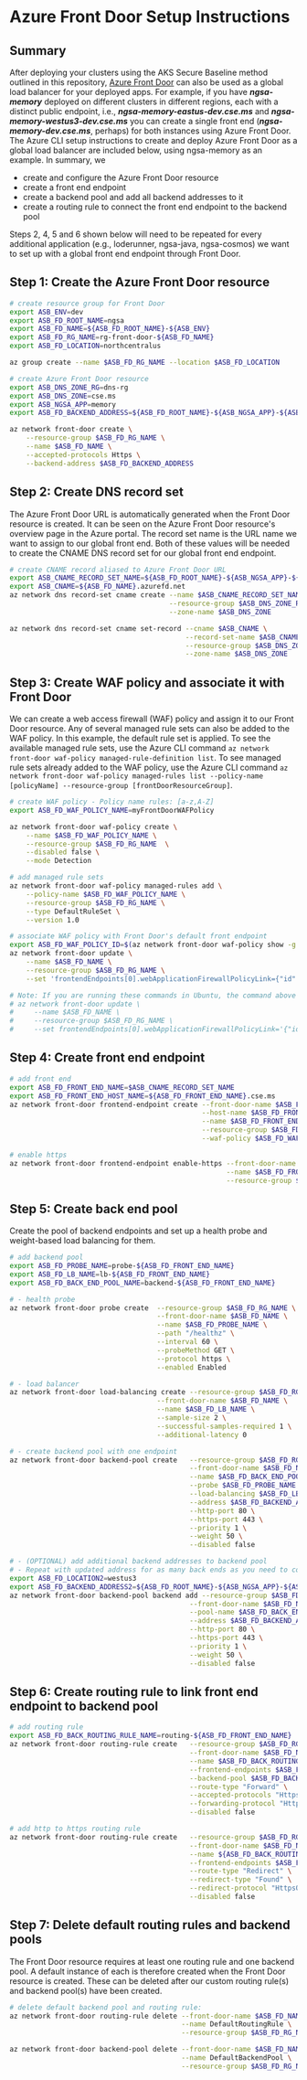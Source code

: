 # Azure Front Door Setup Instructions

## Summary

After deploying your clusters using the AKS Secure Baseline method outlined in this repository, [Azure Front Door](https://azure.microsoft.com/en-us/products/frontdoor/#documentation) can also be used as a global load balancer for your deployed apps. For example, if you have ***ngsa-memory*** deployed on different clusters in different regions, each with a distinct public endpoint, i.e., ***ngsa-memory-eastus-dev.cse.ms*** and ***ngsa-memory-westus3-dev.cse.ms*** you can create a single front end (***ngsa-memory-dev.cse.ms***, perhaps) for both instances using Azure Front Door. The Azure CLI setup instructions to create and deploy Azure Front Door as a global load balancer are included below, using ngsa-memory as an example. In summary, we

- create and configure the Azure Front Door resource
- create a front end endpoint
- create a backend pool and add all backend addresses to it
- create a routing rule to connect the front end endpoint to the backend pool

Steps 2, 4, 5 and 6 shown below will need to be repeated for every additional application (e.g., loderunner, ngsa-java, ngsa-cosmos) we want to set up with a global front end endpoint through Front Door.

## Step 1: Create the Azure Front Door resource

```bash
# create resource group for Front Door
export ASB_ENV=dev
export ASB_FD_ROOT_NAME=ngsa
export ASB_FD_NAME=${ASB_FD_ROOT_NAME}-${ASB_ENV}
export ASB_FD_RG_NAME=rg-front-door-${ASB_FD_NAME}
export ASB_FD_LOCATION=northcentralus

az group create --name $ASB_FD_RG_NAME --location $ASB_FD_LOCATION

# create Azure Front Door resource
export ASB_DNS_ZONE_RG=dns-rg
export ASB_DNS_ZONE=cse.ms
export ASB_NGSA_APP=memory
export ASB_FD_BACKEND_ADDRESS=${ASB_FD_ROOT_NAME}-${ASB_NGSA_APP}-${ASB_FD_LOCATION}-${ASB_ENV}.${ASB_DNS_ZONE}

az network front-door create \
    --resource-group $ASB_FD_RG_NAME \
    --name $ASB_FD_NAME \
    --accepted-protocols Https \
    --backend-address $ASB_FD_BACKEND_ADDRESS
```

## Step 2: Create DNS record set

The Azure Front Door URL is automatically generated when the Front Door resource is created. It can be seen on the Azure Front Door resource's overview page in the Azure portal. The record set name is the URL name we want to assign to our global front end. Both of these values will be needed to create the CNAME DNS record set for our global front end endpoint.

```bash
# create CNAME record aliased to Azure Front Door URL
export ASB_CNAME_RECORD_SET_NAME=${ASB_FD_ROOT_NAME}-${ASB_NGSA_APP}-${ASB_ENV}
export ASB_CNAME=${ASB_FD_NAME}.azurefd.net
az network dns record-set cname create --name $ASB_CNAME_RECORD_SET_NAME \
                                       --resource-group $ASB_DNS_ZONE_RG \
                                       --zone-name $ASB_DNS_ZONE

az network dns record-set cname set-record --cname $ASB_CNAME \
                                           --record-set-name $ASB_CNAME_RECORD_SET_NAME \
                                           --resource-group $ASB_DNS_ZONE_RG \
                                           --zone-name $ASB_DNS_ZONE
```

## Step 3: Create WAF policy and associate it with Front Door

We can create a web access firewall (WAF) policy and assign it to our Front Door resource. Any of several managed rule sets can also be added to the WAF policy. In this example, the default rule set is applied. To see the available managed rule sets, use the Azure CLI command `az network front-door waf-policy managed-rule-definition list`. To see managed rule sets already added to the WAF policy, use the Azure CLI command `az network front-door waf-policy managed-rules list --policy-name [policyName] --resource-group [frontDoorResourceGroup]`.

```bash
# create WAF policy - Policy name rules: [a-z,A-Z]
export ASB_FD_WAF_POLICY_NAME=myFrontDoorWAFPolicy

az network front-door waf-policy create \
    --name $ASB_FD_WAF_POLICY_NAME \
    --resource-group $ASB_FD_RG_NAME  \
    --disabled false \
    --mode Detection

# add managed rule sets
az network front-door waf-policy managed-rules add \
    --policy-name $ASB_FD_WAF_POLICY_NAME \
    --resource-group $ASB_FD_RG_NAME \
    --type DefaultRuleSet \
    --version 1.0

# associate WAF policy with Front Door's default front endpoint
export ASB_FD_WAF_POLICY_ID=$(az network front-door waf-policy show -g $ASB_FD_RG_NAME --name $ASB_FD_WAF_POLICY_NAME --query id -o tsv)
az network front-door update \
    --name $ASB_FD_NAME \
    --resource-group $ASB_FD_RG_NAME \
    --set 'frontendEndpoints[0].webApplicationFirewallPolicyLink={"id":"'${ASB_FD_WAF_POLICY_ID}'"}'

# Note: If you are running these commands in Ubuntu, the command above should be updated to:
# az network front-door update \
#     --name $ASB_FD_NAME \
#     --resource-group $ASB_FD_RG_NAME \
#     --set frontendEndpoints[0].webApplicationFirewallPolicyLink='{"id":"'${ASB_FD_WAF_POLICY_ID}'"}'
```

## Step 4: Create front end endpoint

```bash
# add front end
export ASB_FD_FRONT_END_NAME=$ASB_CNAME_RECORD_SET_NAME
export ASB_FD_FRONT_END_HOST_NAME=${ASB_FD_FRONT_END_NAME}.cse.ms
az network front-door frontend-endpoint create --front-door-name $ASB_FD_NAME \
                                               --host-name $ASB_FD_FRONT_END_HOST_NAME \
                                               --name $ASB_FD_FRONT_END_NAME \
                                               --resource-group $ASB_FD_RG_NAME \
                                               --waf-policy $ASB_FD_WAF_POLICY_ID

# enable https
az network front-door frontend-endpoint enable-https --front-door-name $ASB_FD_NAME \
                                                     --name $ASB_FD_FRONT_END_NAME \
                                                     --resource-group $ASB_FD_RG_NAME
```

## Step 5: Create back end pool

Create the pool of backend endpoints and set up a health probe and weight-based load balancing for them.

```bash
# add backend pool
export ASB_FD_PROBE_NAME=probe-${ASB_FD_FRONT_END_NAME}
export ASB_FD_LB_NAME=lb-${ASB_FD_FRONT_END_NAME}
export ASB_FD_BACK_END_POOL_NAME=backend-${ASB_FD_FRONT_END_NAME}

# - health probe
az network front-door probe create  --resource-group $ASB_FD_RG_NAME \
                                    --front-door-name $ASB_FD_NAME \
                                    --name $ASB_FD_PROBE_NAME \
                                    --path "/healthz" \
                                    --interval 60 \
                                    --probeMethod GET \
                                    --protocol https \
                                    --enabled Enabled

# - load balancer
az network front-door load-balancing create --resource-group $ASB_FD_RG_NAME \
                                    --front-door-name $ASB_FD_NAME \
                                    --name $ASB_FD_LB_NAME \
                                    --sample-size 2 \
                                    --successful-samples-required 1 \
                                    --additional-latency 0

# - create backend pool with one endpoint
az network front-door backend-pool create   --resource-group $ASB_FD_RG_NAME \
                                            --front-door-name $ASB_FD_NAME \
                                            --name $ASB_FD_BACK_END_POOL_NAME \
                                            --probe $ASB_FD_PROBE_NAME \
                                            --load-balancing $ASB_FD_LB_NAME \
                                            --address $ASB_FD_BACKEND_ADDRESS \
                                            --http-port 80 \
                                            --https-port 443 \
                                            --priority 1 \
                                            --weight 50 \
                                            --disabled false

# - (OPTIONAL) add additional backend addresses to backend pool
# - Repeat with updated address for as many back ends as you need to connect to the new front end endpoint
export ASB_FD_LOCATION2=westus3
export ASB_FD_BACKEND_ADDRESS2=${ASB_FD_ROOT_NAME}-${ASB_NGSA_APP}-${ASB_FD_LOCATION2}-${ASB_ENV}.${ASB_DNS_ZONE}
az network front-door backend-pool backend add --resource-group $ASB_FD_RG_NAME \
                                            --front-door-name $ASB_FD_NAME \
                                            --pool-name $ASB_FD_BACK_END_POOL_NAME \
                                            --address $ASB_FD_BACKEND_ADDRESS2 \
                                            --http-port 80 \
                                            --https-port 443 \
                                            --priority 1 \
                                            --weight 50 \
                                            --disabled false
```

## Step 6: Create routing rule to link front end endpoint to backend pool

```bash
# add routing rule
export ASB_FD_BACK_ROUTING_RULE_NAME=routing-${ASB_FD_FRONT_END_NAME}
az network front-door routing-rule create   --resource-group $ASB_FD_RG_NAME \
                                            --front-door-name $ASB_FD_NAME \
                                            --name $ASB_FD_BACK_ROUTING_RULE_NAME \
                                            --frontend-endpoints $ASB_FD_FRONT_END_NAME \
                                            --backend-pool $ASB_FD_BACK_END_POOL_NAME \
                                            --route-type "Forward" \
                                            --accepted-protocols "Https" \
                                            --forwarding-protocol "HttpsOnly" \
                                            --disabled false

# add http to https routing rule
az network front-door routing-rule create   --resource-group $ASB_FD_RG_NAME \
                                            --front-door-name $ASB_FD_NAME \
                                            --name ${ASB_FD_BACK_ROUTING_RULE_NAME}-http-to-https \
                                            --frontend-endpoints $ASB_FD_FRONT_END_NAME \
                                            --route-type "Redirect" \
                                            --redirect-type "Found" \
                                            --redirect-protocol "HttpsOnly" \
                                            --disabled false
```

## Step 7: Delete default routing rules and backend pools

The Front Door resource requires at least one routing rule and one backend pool. A default instance of each is therefore created when the Front Door resource is created. These can be deleted after our custom routing rule(s) and backend pool(s) have been created.

```bash
# delete default backend pool and routing rule: 
az network front-door routing-rule delete --front-door-name $ASB_FD_NAME \
                                          --name DefaultRoutingRule \
                                          --resource-group $ASB_FD_RG_NAME 

az network front-door backend-pool delete --front-door-name $ASB_FD_NAME \
                                          --name DefaultBackendPool \
                                          --resource-group $ASB_FD_RG_NAME 
```
